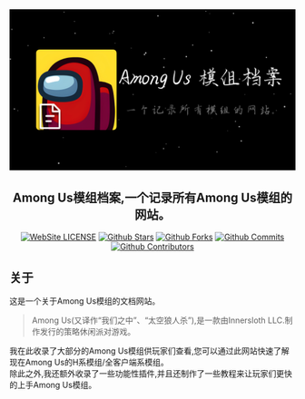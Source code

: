 <div align="center">
<a href="https://aumod.site" target="_blank"><img src=".github/README/AuModDocs-BG.png" alt="Among Us模组档案-封面" /></a>
<h2>Among Us模组档案,一个记录所有Among Us模组的网站。</h2>
<a href="https://www.gnu.org/licenses/gpl-3.0.html" target="_blank"><img src="https://badgen.net/badge/License/GPL-3.0" alt="WebSite LICENSE" /></a>
<a href="https://github.com/QingFeng-awa/AuModSite" target="_blank"><img src="https://badgen.net/github/stars/QingFeng-awa/AuModSite?icon=github" alt="Github Stars" /></a>
<a href="https://github.com/QingFeng-awa/AuModSite/pulls" target="_blank"><img src="https://badgen.net/github/forks/QingFeng-awa/AuModSite?icon=github" alt="Github Forks" /></a>
<a href="https://github.com/QingFeng-awa/AuModSite/commits/v2" target="_blank"><img src="https://badgen.net/github/commits/QingFeng-awa/AuModSite?icon=github" alt="Github Commits" /></a>
<a href="https://github.com/QingFeng-awa/AuModSite/graphs/contributors" target="_blank"><img src="https://badgen.net/github/contributors/QingFeng-awa/AuModSite?icon=github" alt="Github Contributors" /></a>
</div>

## 关于

这是一个关于Among Us模组的文档网站。<br>
> Among Us(又译作“我们之中”、“太空狼人杀”),是一款由Innersloth LLC.制作发行的策略休闲派对游戏。

我在此收录了大部分的Among Us模组供玩家们查看,您可以通过此网站快速了解现在Among Us的H系模组/全客户端系模组。<br>
除此之外,我还额外收录了一些功能性插件,并且还制作了一些教程来让玩家们更快的上手Among Us模组。
